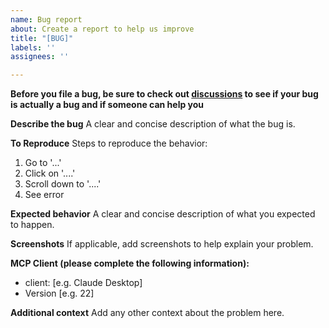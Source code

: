 ```yaml
---
name: Bug report
about: Create a report to help us improve
title: "[BUG]"
labels: ''
assignees: ''

---
```


**Before you file a bug, be sure to check out [discussions](https://github.com/ivo-toby/mcp-openapi-server/discussions) to see if your bug is actually a bug and if someone can help you**

**Describe the bug**
A clear and concise description of what the bug is.

**To Reproduce**
Steps to reproduce the behavior:
1. Go to '...'
2. Click on '....'
3. Scroll down to '....'
4. See error

**Expected behavior**
A clear and concise description of what you expected to happen.

**Screenshots**
If applicable, add screenshots to help explain your problem.

**MCP Client (please complete the following information):**
 - client: [e.g. Claude Desktop]
 - Version [e.g. 22]

**Additional context**
Add any other context about the problem here.
